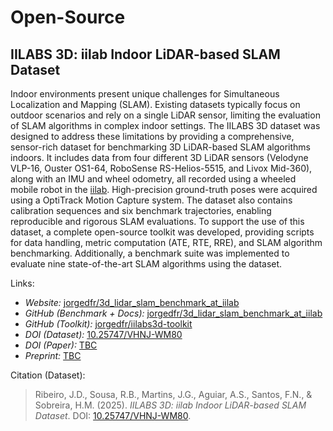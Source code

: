 # Open-Source

## IILABS 3D: iilab Indoor LiDAR-based SLAM Dataset

Indoor environments present unique challenges for Simultaneous Localization and Mapping (SLAM).
Existing datasets typically focus on outdoor scenarios and rely on a single LiDAR sensor,
limiting the evaluation of SLAM algorithms in complex indoor settings.
The IILABS 3D dataset was designed to address these limitations by providing a
comprehensive, sensor-rich dataset for benchmarking 3D LiDAR-based SLAM algorithms indoors.
It includes data from four different 3D LiDAR sensors
(Velodyne VLP-16, Ouster OS1-64, RoboSense RS-Helios-5515, and Livox Mid-360),
along with an IMU and wheel odometry, all recorded using a wheeled mobile robot in the
[iilab](https://www.inesctec.pt/en/laboratories/iilab-industry-and-innovation-lab).
High-precision ground-truth poses were acquired using a OptiTrack Motion Capture system.
The dataset also contains calibration sequences and six benchmark trajectories,
enabling reproducible and rigorous SLAM evaluations.
To support the use of this dataset, a complete open-source toolkit was developed,
providing scripts for data handling, metric computation (ATE, RTE, RRE), and SLAM algorithm benchmarking.
Additionally, a benchmark suite was implemented to evaluate nine state-of-the-art SLAM algorithms using the dataset.

Links:

- _Website:_ [jorgedfr/3d\_lidar\_slam\_benchmark\_at\_iilab](https://jorgedfr.github.io/3d_lidar_slam_benchmark_at_iilab)
- _GitHub (Benchmark + Docs):_ [jorgedfr/3d\_lidar\_slam\_benchmark\_at\_iilab](https://github.com/jorgedfr/3d_lidar_slam_benchmark_at_iilab)
- _GitHub (Toolkit):_ [jorgedfr/iilabs3d-toolkit](https://github.com/jorgedfr/iilabs3d-toolkit)
- _DOI (Dataset):_ [10.25747/VHNJ-WM80](https://doi.org/10.25747/VHNJ-WM80)
- _DOI (Paper):_ [TBC](https://doi.org/TBC)
- _Preprint:_ [TBC](https://doi.org/TBC)

Citation (Dataset):

> Ribeiro, J.D., Sousa, R.B., Martins, J.G., Aguiar, A.S., Santos, F.N., & Sobreira, H.M.
> (2025).
> _IILABS 3D: iilab Indoor LiDAR-based SLAM Dataset_.
> DOI: [10.25747/VHNJ-WM80](https://doi.org/10.25747/VHNJ-WM80).

<!-- Citation (Paper):

> Ribeiro, J.D., Sousa, R.B., Martins, J.G., Aguiar, A.S., Santos, F.N., & Sobreira, H.M.
> (2025).
> _Indoor Benchmark of 3D LiDAR SLAM at iilab – Industry and Innovation Laboratory_.
> <journal>.
> DOI: [TBC](https://doi.org/TBC) -->